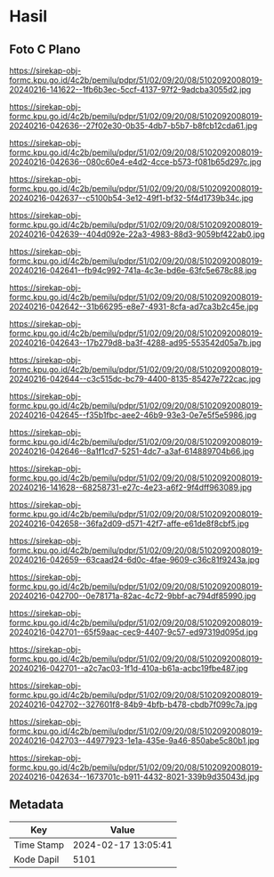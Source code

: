 # Hasil

## Foto C Plano

https://sirekap-obj-formc.kpu.go.id/4c2b/pemilu/pdpr/51/02/09/20/08/5102092008019-20240216-141622--1fb6b3ec-5ccf-4137-97f2-9adcba3055d2.jpg

https://sirekap-obj-formc.kpu.go.id/4c2b/pemilu/pdpr/51/02/09/20/08/5102092008019-20240216-042636--27f02e30-0b35-4db7-b5b7-b8fcb12cda61.jpg

https://sirekap-obj-formc.kpu.go.id/4c2b/pemilu/pdpr/51/02/09/20/08/5102092008019-20240216-042636--080c60e4-e4d2-4cce-b573-f081b65d297c.jpg

https://sirekap-obj-formc.kpu.go.id/4c2b/pemilu/pdpr/51/02/09/20/08/5102092008019-20240216-042637--c5100b54-3e12-49f1-bf32-5f4d1739b34c.jpg

https://sirekap-obj-formc.kpu.go.id/4c2b/pemilu/pdpr/51/02/09/20/08/5102092008019-20240216-042639--404d092e-22a3-4983-88d3-9059bf422ab0.jpg

https://sirekap-obj-formc.kpu.go.id/4c2b/pemilu/pdpr/51/02/09/20/08/5102092008019-20240216-042641--fb94c992-741a-4c3e-bd6e-63fc5e678c88.jpg

https://sirekap-obj-formc.kpu.go.id/4c2b/pemilu/pdpr/51/02/09/20/08/5102092008019-20240216-042642--31b66295-e8e7-4931-8cfa-ad7ca3b2c45e.jpg

https://sirekap-obj-formc.kpu.go.id/4c2b/pemilu/pdpr/51/02/09/20/08/5102092008019-20240216-042643--17b279d8-ba3f-4288-ad95-553542d05a7b.jpg

https://sirekap-obj-formc.kpu.go.id/4c2b/pemilu/pdpr/51/02/09/20/08/5102092008019-20240216-042644--c3c515dc-bc79-4400-8135-85427e722cac.jpg

https://sirekap-obj-formc.kpu.go.id/4c2b/pemilu/pdpr/51/02/09/20/08/5102092008019-20240216-042645--f35b1fbc-aee2-46b9-93e3-0e7e5f5e5986.jpg

https://sirekap-obj-formc.kpu.go.id/4c2b/pemilu/pdpr/51/02/09/20/08/5102092008019-20240216-042646--8a1f1cd7-5251-4dc7-a3af-614889704b66.jpg

https://sirekap-obj-formc.kpu.go.id/4c2b/pemilu/pdpr/51/02/09/20/08/5102092008019-20240216-141628--68258731-e27c-4e23-a6f2-9f4dff963089.jpg

https://sirekap-obj-formc.kpu.go.id/4c2b/pemilu/pdpr/51/02/09/20/08/5102092008019-20240216-042658--36fa2d09-d571-42f7-affe-e61de8f8cbf5.jpg

https://sirekap-obj-formc.kpu.go.id/4c2b/pemilu/pdpr/51/02/09/20/08/5102092008019-20240216-042659--63caad24-6d0c-4fae-9609-c36c81f9243a.jpg

https://sirekap-obj-formc.kpu.go.id/4c2b/pemilu/pdpr/51/02/09/20/08/5102092008019-20240216-042700--0e78171a-82ac-4c72-9bbf-ac794df85990.jpg

https://sirekap-obj-formc.kpu.go.id/4c2b/pemilu/pdpr/51/02/09/20/08/5102092008019-20240216-042701--65f59aac-cec9-4407-9c57-ed97319d095d.jpg

https://sirekap-obj-formc.kpu.go.id/4c2b/pemilu/pdpr/51/02/09/20/08/5102092008019-20240216-042701--a2c7ac03-1f1d-410a-b61a-acbc19fbe487.jpg

https://sirekap-obj-formc.kpu.go.id/4c2b/pemilu/pdpr/51/02/09/20/08/5102092008019-20240216-042702--327601f8-84b9-4bfb-b478-cbdb7f099c7a.jpg

https://sirekap-obj-formc.kpu.go.id/4c2b/pemilu/pdpr/51/02/09/20/08/5102092008019-20240216-042703--44977923-1e1a-435e-9a46-850abe5c80b1.jpg

https://sirekap-obj-formc.kpu.go.id/4c2b/pemilu/pdpr/51/02/09/20/08/5102092008019-20240216-042634--1673701c-b911-4432-8021-339b9d35043d.jpg


## Metadata

| Key        | Value               |
| ---------- | ------------------- |
| Time Stamp | 2024-02-17 13:05:41 |
| Kode Dapil | 5101                |



